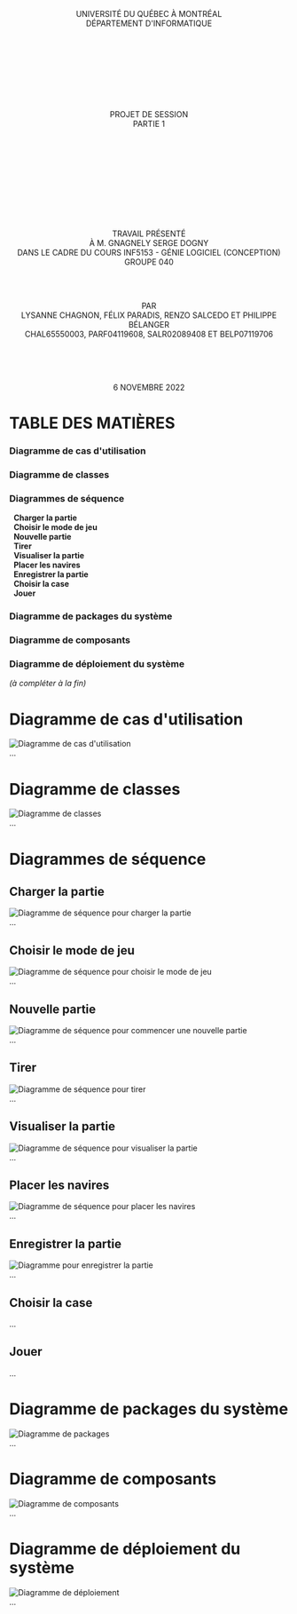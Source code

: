<div align="center">UNIVERSITÉ DU QUÉBEC À MONTRÉAL<br>
DÉPARTEMENT D'INFORMATIQUE

<br><br><br><br><br><br><br>


PROJET DE SESSION<br>
PARTIE 1




<br><br><br><br><br><br><br><br><br>




TRAVAIL PRÉSENTÉ<br>
À M. GNAGNELY SERGE DOGNY<br>
DANS LE CADRE DU COURS INF5153 - GÉNIE LOGICIEL (CONCEPTION)<br>
GROUPE 040


<br><br>



PAR<br>
LYSANNE CHAGNON, FÉLIX PARADIS, RENZO SALCEDO ET PHILIPPE BÉLANGER<br>
CHAL65550003, PARF04119608, SALR02089408 ET BELP07119706

<br><br><br>

6 NOVEMBRE 2022
</div>
<div style="page-break-after: always;"></div>

# TABLE DES MATIÈRES

### Diagramme de cas d'utilisation
### Diagramme de classes
### Diagrammes de séquence
&nbsp; **Charger la partie** <br/>
&nbsp; **Choisir le mode de jeu** <br/>
&nbsp; **Nouvelle partie** <br/>
&nbsp; **Tirer** <br/>
&nbsp; **Visualiser la partie** <br/>
&nbsp; **Placer les navires** <br/>
&nbsp; **Enregistrer la partie** <br/>
&nbsp; **Choisir la case** <br/>
&nbsp; **Jouer**
### Diagramme de packages du système
### Diagramme de composants
### Diagramme de déploiement du système

*(à compléter à la fin)*

<div style="page-break-after: always;"></div>


# Diagramme de cas d'utilisation
![Diagramme de cas d'utilisation](diagrammes_conception/images_diagrammes/diagramme_cas_utilisation.png) <br/>
...

# Diagramme de classes
![Diagramme de classes](diagrammes_conception/images_diagrammes/diagramme_classes.png)<br/>
...

# Diagrammes de séquence
## Charger la partie
![Diagramme de séquence pour charger la partie](diagrammes_conception/images_diagrammes/charger_partie.png)<br/>
...

## Choisir le mode de jeu
![Diagramme de séquence pour choisir le mode de jeu](diagrammes_conception/images_diagrammes/choisir_mode_jeu.png)<br/>
...

## Nouvelle partie
![Diagramme de séquence pour commencer une nouvelle partie](diagrammes_conception/images_diagrammes/nouvelle_partie.png)<br/>
...

## Tirer
![Diagramme de séquence pour tirer](diagrammes_conception/images_diagrammes/tirer.png)<br/>
...

## Visualiser la partie
![Diagramme de séquence pour visualiser la partie](diagrammes_conception/images_diagrammes/visualiser_partie.png)<br/>
...

## Placer les navires
![Diagramme de séquence pour placer les navires](diagrammes_conception/images_diagrammes/placer_navire.png)<br/>
...

## Enregistrer la partie
![Diagramme pour enregistrer la partie](diagrammes_conception/images_diagrammes/enregistrer_partie.png)<br/>
...

## Choisir la case
...

## Jouer
...


# Diagramme de packages du système
![Diagramme de packages](diagrammes_conception/images_diagrammes/diagramme_package.png)<br/>
...

# Diagramme de composants
![Diagramme de composants](diagrammes_conception/images_diagrammes/diagramme_composants.png)<br/>
...

# Diagramme de déploiement du système
![Diagramme de déploiement](diagrammes_conception/images_diagrammes/diagramme_deploiement.png)<br/>
...
